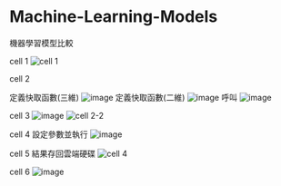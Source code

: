 # Machine-Learning-Models
機器學習模型比較

cell 1
![cell 1](https://github.com/user-attachments/assets/c487977d-f91f-4499-9722-c6d3b5296047)

cell 2

定義快取函數(三維)
![image](https://github.com/user-attachments/assets/c64d8d8e-a7ba-45bd-9c73-ee18bfccc158)
定義快取函數(二維)
![image](https://github.com/user-attachments/assets/f4cd3b29-b72d-4d1c-8fd9-af297da6e300)
呼叫
![image](https://github.com/user-attachments/assets/bace888e-652d-4196-9439-0ddf0e67a061)

cell 3
![image](https://github.com/user-attachments/assets/b2957308-67ce-4949-9112-904ccd431642)
![cell 2-2](https://github.com/user-attachments/assets/fe224e7f-355d-4869-bb8d-b19296746da8)

cell 4 設定參數並執行
![image](https://github.com/user-attachments/assets/7031215c-0e40-42ee-9606-670e37374942)

cell 5 結果存回雲端硬碟
![cell 4](https://github.com/user-attachments/assets/5b2c0c75-2ef3-4174-844b-f9b485ba3b49)

cell 6
![image](https://github.com/user-attachments/assets/b24bd835-fb85-4142-9eca-ecc456cebfa9)
